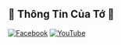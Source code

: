 ## 🌌 Thông Tin Của Tớ 🌌
[![Facebook](https://img.shields.io/badge/Facebook-%231877F2.svg?logo=Facebook&logoColor=white)](https://facebook.com/100042415576964) [![YouTube](https://img.shields.io/badge/YouTube-%23FF0000.svg?logo=YouTube&logoColor=white)](https://www.youtube.com/channel/UCKvt8vnVYGLu0E36Sm1FXlw) 
